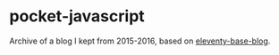 # pocket-javascript

Archive of a blog I kept from 2015-2016, based on [eleventy-base-blog](https://github.com/11ty/eleventy-base-blog).
